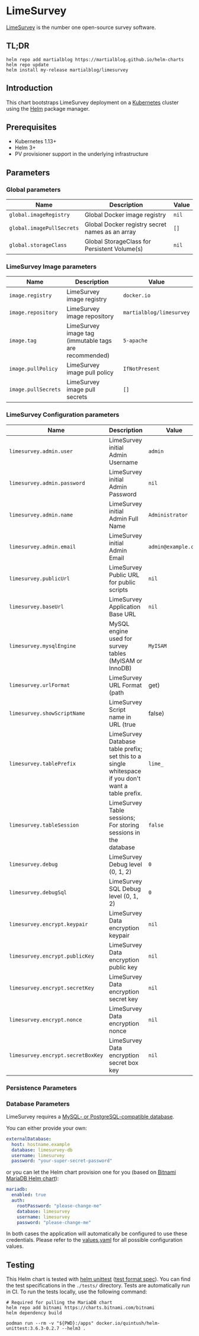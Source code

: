 # LimeSurvey

[LimeSurvey](https://limesurvey.org/) is the number one open-source survey software.

## TL;DR

```console
helm repo add martialblog https://martialblog.github.io/helm-charts
helm repo update
helm install my-release martialblog/limesurvey
```

## Introduction

This chart bootstraps LimeSurvey deployment on a [Kubernetes](http://kubernetes.io) cluster using the [Helm](https://helm.sh) package manager.

## Prerequisites

- Kubernetes 1.13+
- Helm 3+
- PV provisioner support in the underlying infrastructure

## Parameters

### Global parameters

| Name                      | Description                                     | Value |
| ------------------------- | ----------------------------------------------- | ----- |
| `global.imageRegistry`    | Global Docker image registry                    | `nil` |
| `global.imagePullSecrets` | Global Docker registry secret names as an array | `[]`  |
| `global.storageClass`     | Global StorageClass for Persistent Volume(s)    | `nil` |

### LimeSurvey Image parameters

| Name                | Description                                          | Value                 |
| ------------------- | ---------------------------------------------------- | --------------------- |
| `image.registry`    | LimeSurvey image registry                            | `docker.io`           |
| `image.repository`  | LimeSurvey image repository                           | `martialblog/limesurvey`   |
| `image.tag`         | LimeSurvey image tag (immutable tags are recommended) | `5-apache` |
| `image.pullPolicy`  | LimeSurvey image pull policy                          | `IfNotPresent`        |
| `image.pullSecrets` | LimeSurvey image pull secrets                         | `[]`                  |

### LimeSurvey Configuration parameters

| Name                                   | Description                                     | Value               |
| -------------------------------------- | ----------------------------------------------- | ------------------  |
| `limesurvey.admin.user`                | LimeSurvey initial Admin Username               | `admin`             |
| `limesurvey.admin.password`            | LimeSurvey initial Admin Password               | `nil`               |
| `limesurvey.admin.name`                | LimeSurvey initial Admin Full Name              | `Administrator`     |
| `limesurvey.admin.email`               | LimeSurvey initial Admin Email                  | `admin@example.com` |
| `limesurvey.publicUrl`                 | LimeSurvey Public URL for public scripts        | `nil` |
| `limesurvey.baseUrl`                   | LimeSurvey Application Base URL                 | `nil` |
| `limesurvey.mysqlEngine`               | MySQL engine used for survey tables (MyISAM or InnoDB)       | `MyISAM` |
| `limesurvey.urlFormat`                 | LimeSurvey URL Format (path|get)                | `nil` |
| `limesurvey.showScriptName`            | LimeSurvey Script name in URL (true|false)      | `true` |
| `limesurvey.tablePrefix`               | LimeSurvey Database table prefix; set this to a single whitespace if you don't want a table prefix. | `lime_` |
| `limesurvey.tableSession`              | LimeSurvey Table sessions; For storing sessions in the database  | `false` |
| `limesurvey.debug`                     | LimeSurvey Debug level (0, 1, 2)                | `0` |
| `limesurvey.debugSql`                  | LimeSurvey SQL Debug level (0, 1, 2)            | `0` |
| `limesurvey.encrypt.keypair`           | LimeSurvey Data encryption keypair              | `nil` |
| `limesurvey.encrypt.publicKey`         | LimeSurvey Data encryption public key           | `nil` |
| `limesurvey.encrypt.secretKey`         | LimeSurvey Data encryption secret key           | `nil` |
| `limesurvey.encrypt.nonce`             | LimeSurvey Data encryption nonce                | `nil` |
| `limesurvey.encrypt.secretBoxKey`      | LimeSurvey Data encryption secret box key       | `nil` |

### Persistence Parameters

### Database Parameters

LimeSurvey requires a [MySQL- or PostgreSQL-compatible database](https://manual.limesurvey.org/Installation_-_LimeSurvey_CE#Create_a_database_user).

You can either provide your own:
```yaml
externalDatabase:
  host: hostname.example
  database: limesurvey-db
  username: limesurvey
  password: "your-super-secret-password"
```

or you can let the Helm chart provision one for you (based on [Bitnami MariaDB Helm chart](https://artifacthub.io/packages/helm/bitnami/mariadb)):
```yaml
mariadb:
  enabled: true
  auth:
    rootPassword: "please-change-me"
    database: limesurvey
    username: limesurvey
    password: "please-change-me"
```

In both cases the application will automatically be configured to use these credentials.
Please refer to the [values.yaml](./values.yaml) for all possible configuration values.

## Testing

This Helm chart is tested with [helm unittest](https://github.com/quintush/helm-unittest) ([test format spec](https://github.com/quintush/helm-unittest/blob/master/DOCUMENT.md)).
You can find the test specifications in the `./tests/` directory.
Tests are automatically run in CI.
To run the tests locally, use the following command:

```
# Required for pulling the MariaDB chart
helm repo add bitnami https://charts.bitnami.com/bitnami
helm dependency build

podman run --rm -v "${PWD}:/apps" docker.io/quintush/helm-unittest:3.6.3-0.2.7 --helm3 .
````
